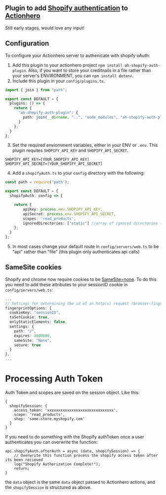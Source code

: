 Plugin to add [Shopify authentication](https://help.shopify.com/en/api/getting-started/authentication/oauth) to [Actionhero](https://www.actionherojs.com/)
----------------------------------------------------------------------------------

Still early stages, would love any input!

## Configuration

To configure your Actionhero server to authenicate with shopify oAuth:

1. Add this plugin to your actionhero project `npm install ah-shopify-auth-plugin`. Also, if you want to store your creditnails in a file rather than your server's ENVIRONMENT, you can `npm install dotenv`.
2. Include this plugin in your `config/plugins.ts`.

```ts
import { join } from "path";

export const DEFAULT = {
  plugins: () => {
    return {
      "ah-shopify-auth-plugin": {
        path: join(__dirname, "..", "node_modules", "ah-shopify-auth-plugin")
      }
    };
  }
};
```

3. Set the required enviornment variables, either in your ENV or `.env`.  This plugin requites `SHOPIFY_API_KEY` and `SHOPIFY_API_SECRET`.
```
SHOPIFY_API_KEY=[YOUR_SHOPIFY_API_KEY]
SHOPIFY_API_SECRET=[YOUR_SHOPIFY_API_SECRET]
```

4. Add a `shopifyAuth.ts` to your `config` directory with the following:

```ts
const path = require("path");

export const DEFAULT = {
  shopifyAuth: config => {

    return {
        apiKey: process.env.SHOPIFY_API_KEY,
        apiSecret: process.env.SHOPIFY_API_SECRET,
        scopes: 'read_products',
        ignoredDirectories: ["static"] //array of ignored directories (top level only)
    };
  }
};
```

5. In most cases change your default route in `config/servers/web.ts` to be "api" rather than "file" (this plugin only authenticates api calls)

## SameSite cookies
Shopify and chrome now require cookies to be [SameSite=none](https://help.shopify.com/en/api/guides/samesite-cookies). To do this you need to add these attributes to your sessionID cookie in `config/servers/web.ts`:
```ts
...
// Settings for determining the id of an http(s) request (browser-fingerprint)
fingerprintOptions: {
  cookieKey: "sessionID",
  toSetCookie: true,
  onlyStaticElements: false,
  settings: {
    path: "/",
    expires: 3600000,
    sameSite: "None",
    secure: true
  }
},
...
```

Processing Auth Token
=====================

Auth Token and scopes are saved on the session object. Like this:

```
{
  shopifySession: {
    access_token: 'xxxxxxxxxxxxxxxxxxxxxxxxxxxxxx',
    scope: 'read_products',
    shop: 'some-store.myshopify.com'
  }
}
```

If you need to do something with the Shopify authToken once a user authenticates you can overwrite the function:
```  
api.shopifyAuth.afterAuth = async (data, shopifySession) => {
    // Overwrite this function process the shopify access token after its been recieved
    log("Shopify Authorization Complete!");
    return;
}
```
the `data` object is the same `data` object passed to Actionhero actions, and the `shopifySession` is structured as above.
